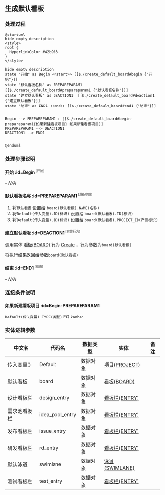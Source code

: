 ## 生成默认看板 <!-- {docsify-ignore-all} -->

   

### 处理过程

```plantuml
@startuml
hide empty description
<style>
root {
  HyperlinkColor #42b983
}
</style>

hide empty description
state "开始" as Begin <<start>> [[$./create_default_board#begin {"开始"}]]
state "默认看板名称" as PREPAREPARAM1  [[$./create_default_board#prepareparam1 {"默认看板名称"}]]
state "建立默认看板" as DEACTION1  [[$./create_default_board#deaction1 {"建立默认看板"}]]
state "结束" as END1 <<end>> [[$./create_default_board#end1 {"结束"}]]


Begin --> PREPAREPARAM1 : [[$./create_default_board#begin-prepareparam1{如果新建看板项目} 如果新建看板项目]]
PREPAREPARAM1 --> DEACTION1
DEACTION1 --> END1


@enduml
```


### 处理步骤说明

#### 开始 :id=Begin<sup class="footnote-symbol"> <font color=gray size=1>[开始]</font></sup>



*- N/A*
#### 默认看板名称 :id=PREPAREPARAM1<sup class="footnote-symbol"> <font color=gray size=1>[准备参数]</font></sup>



1. 将`默认看板` 设置给  `board(默认看板).NAME(名称)`
2. 将`Default(传入变量).ID(标识)` 设置给  `board(默认看板).ID(标识)`
3. 将`Default(传入变量).ID(标识)` 设置给  `board(默认看板).PROJECT_ID(产品标识)`

#### 建立默认看板 :id=DEACTION1<sup class="footnote-symbol"> <font color=gray size=1>[实体行为]</font></sup>



调用实体 [看板(BOARD)](module/ProjMgmt/Board.md) 行为 [Create](module/ProjMgmt/Board#行为) ，行为参数为`board(默认看板)`

将执行结果返回给参数`board(默认看板)`

#### 结束 :id=END1<sup class="footnote-symbol"> <font color=gray size=1>[结束]</font></sup>



*- N/A*


### 连接条件说明
#### 如果新建看板项目 :id=Begin-PREPAREPARAM1

`Default(传入变量).TYPE(类型)` EQ `kanban`


### 实体逻辑参数

|    中文名   |    代码名    |  数据类型    |  实体   |备注 |
| --------| --------| -------- | -------- | --------   |
|传入变量(<i class="fa fa-check"/></i>)|Default|数据对象|[项目(PROJECT)](module/ProjMgmt/Project.md)||
|默认看板|board|数据对象|[看板(BOARD)](module/ProjMgmt/Board.md)||
|设计看板栏|design_entry|数据对象|[看板栏(ENTRY)](module/ProjMgmt/Entry.md)||
|需求池看板栏|idea_pool_entry|数据对象|[看板栏(ENTRY)](module/ProjMgmt/Entry.md)||
|发布看板栏|issue_entry|数据对象|[看板栏(ENTRY)](module/ProjMgmt/Entry.md)||
|研发看板栏|rd_entry|数据对象|[看板栏(ENTRY)](module/ProjMgmt/Entry.md)||
|默认泳道|swimlane|数据对象|[泳道(SWIMLANE)](module/ProjMgmt/Swimlane.md)||
|测试看板栏|test_entry|数据对象|[看板栏(ENTRY)](module/ProjMgmt/Entry.md)||

